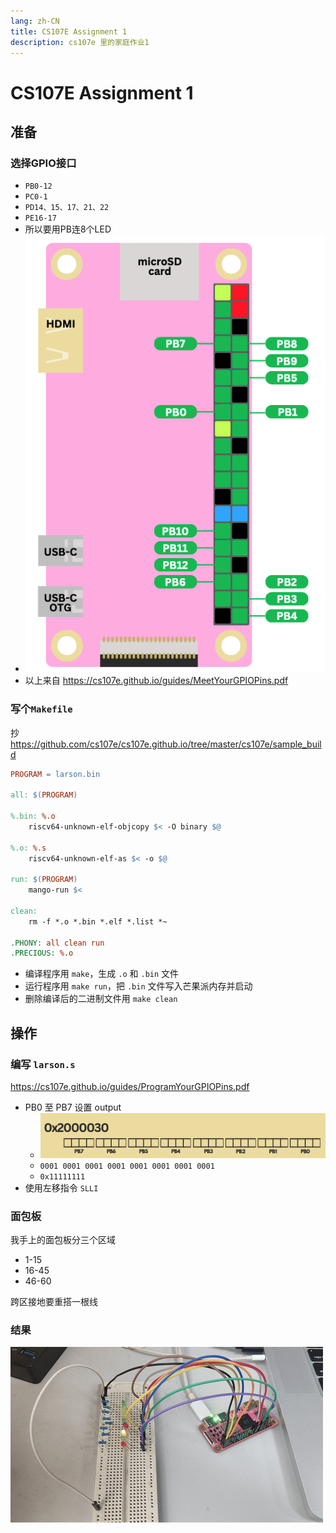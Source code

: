 ```yaml
---
lang: zh-CN
title: CS107E Assignment 1
description: cs107e 里的家庭作业1
---
```


# CS107E Assignment 1

## 准备

### 选择GPIO接口

- `PB0-12`
- `PC0-1`
- `PD14、15、17、21、22`
- `PE16-17`
- 所以要用PB连8个LED
- ![image-20240119092811695](../assets/image-20240119092811695.png)
- 以上来自 https://cs107e.github.io/guides/MeetYourGPIOPins.pdf

### 写个`Makefile`

抄 https://github.com/cs107e/cs107e.github.io/tree/master/cs107e/sample_build

```makefile
PROGRAM = larson.bin

all: $(PROGRAM)

%.bin: %.o
	riscv64-unknown-elf-objcopy $< -O binary $@

%.o: %.s
	riscv64-unknown-elf-as $< -o $@

run: $(PROGRAM)
	mango-run $<

clean:
	rm -f *.o *.bin *.elf *.list *~

.PHONY: all clean run
.PRECIOUS: %.o
```

- 编译程序用 `make`，生成 `.o` 和 `.bin` 文件
- 运行程序用 `make run`，把 `.bin` 文件写入芒果派内存并启动
- 删除编译后的二进制文件用 `make clean`

## 操作

### 编写 `larson.s`

https://cs107e.github.io/guides/ProgramYourGPIOPins.pdf

- PB0 至 PB7 设置 output
  - ![image-20240119103551021](../assets/image-20240119103551021.png)
  - `0001 0001 0001 0001 0001 0001 0001 0001`
  - `0x11111111`
- 使用左移指令 `SLLI`

### 面包板

我手上的面包板分三个区域
- 1-15
- 16-45
- 46-60

跨区接地要重搭一根线

### 结果

![assig1](../assets/assig1.gif)